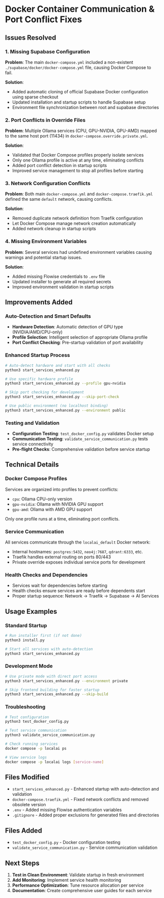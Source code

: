 # Docker Container Communication & Port Conflict Fixes

## Issues Resolved

### 1. Missing Supabase Configuration
**Problem**: The main `docker-compose.yml` included a non-existent `./supabase/docker/docker-compose.yml` file, causing Docker Compose to fail.

**Solution**: 
- Added automatic cloning of official Supabase Docker configuration using sparse checkout
- Updated installation and startup scripts to handle Supabase setup
- Environment file synchronization between root and supabase directories

### 2. Port Conflicts in Override Files
**Problem**: Multiple Ollama services (CPU, GPU-NVIDIA, GPU-AMD) mapped to the same host port (11434) in `docker-compose.override.private.yml`.

**Solution**:
- Validated that Docker Compose profiles properly isolate services
- Only one Ollama profile is active at any time, eliminating conflicts
- Added port conflict detection in startup scripts
- Improved service management to stop all profiles before starting

### 3. Network Configuration Conflicts
**Problem**: Both main `docker-compose.yml` and `docker-compose.traefik.yml` defined the same `default` network, causing conflicts.

**Solution**:
- Removed duplicate network definition from Traefik configuration
- Let Docker Compose manage network creation automatically
- Added network cleanup in startup scripts

### 4. Missing Environment Variables
**Problem**: Several services had undefined environment variables causing warnings and potential startup issues.

**Solution**:
- Added missing Flowise credentials to `.env` file
- Updated installer to generate all required secrets
- Improved environment validation in startup scripts

## Improvements Added

### Auto-Detection and Smart Defaults
- **Hardware Detection**: Automatic detection of GPU type (NVIDIA/AMD/CPU-only)
- **Profile Selection**: Intelligent selection of appropriate Ollama profile
- **Port Conflict Checking**: Pre-startup validation of port availability

### Enhanced Startup Process
```bash
# Auto-detect hardware and start with all checks
python3 start_services_enhanced.py

# Use specific hardware profile
python3 start_services_enhanced.py --profile gpu-nvidia

# Skip port checking for development
python3 start_services_enhanced.py --skip-port-check

# Use public environment (no localhost binding)
python3 start_services_enhanced.py --environment public
```

### Testing and Validation
- **Configuration Testing**: `test_docker_config.py` validates Docker setup
- **Communication Testing**: `validate_service_communication.py` tests service connectivity
- **Pre-flight Checks**: Comprehensive validation before service startup

## Technical Details

### Docker Compose Profiles
Services are organized into profiles to prevent conflicts:
- `cpu`: Ollama CPU-only version
- `gpu-nvidia`: Ollama with NVIDIA GPU support  
- `gpu-amd`: Ollama with AMD GPU support

Only one profile runs at a time, eliminating port conflicts.

### Service Communication
All services communicate through the `localai_default` Docker network:
- Internal hostnames: `postgres:5432`, `neo4j:7687`, `qdrant:6333`, etc.
- Traefik handles external routing on ports 80/443
- Private override exposes individual service ports for development

### Health Checks and Dependencies
- Services wait for dependencies before starting
- Health checks ensure services are ready before dependents start
- Proper startup sequence: Network → Traefik → Supabase → AI Services

## Usage Examples

### Standard Startup
```bash
# Run installer first (if not done)
python3 install.py

# Start all services with auto-detection
python3 start_services_enhanced.py
```

### Development Mode
```bash
# Use private mode with direct port access
python3 start_services_enhanced.py --environment private

# Skip frontend building for faster startup
python3 start_services_enhanced.py --skip-build
```

### Troubleshooting
```bash
# Test configuration
python3 test_docker_config.py

# Test service communication
python3 validate_service_communication.py

# Check running services
docker compose -p localai ps

# View service logs
docker compose -p localai logs [service-name]
```

## Files Modified

- `start_services_enhanced.py` - Enhanced startup with auto-detection and validation
- `docker-compose.traefik.yml` - Fixed network conflicts and removed obsolete version
- `.env` - Added missing Flowise authentication variables  
- `.gitignore` - Added proper exclusions for generated files and directories

## Files Added

- `test_docker_config.py` - Docker configuration testing
- `validate_service_communication.py` - Service communication validation

## Next Steps

1. **Test in Clean Environment**: Validate startup in fresh environment
2. **Add Monitoring**: Implement service health monitoring  
3. **Performance Optimization**: Tune resource allocation per service
4. **Documentation**: Create comprehensive user guides for each service
